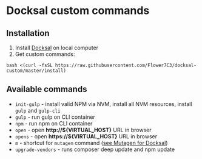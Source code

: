 # Docksal custom commands

## Installation

1. Install [Docksal](https://docksal.io/installation) on local computer
2. Get custom commands:

```
bash <(curl -fsSL https://raw.githubusercontent.com/Flower7C3/docksal-custom/master/install)
```

## Available commands

* `init-gulp` - install valid NPM via NVM, install all NVM resources, install `gulp` and `gulp-cli`
* `gulp` - run gulp on CLI container
* `npm` - run npm on CLI container
* `open` - open **http://${VIRTUAL_HOST}** URL in browser
* `opens` - open **https://${VIRTUAL_HOST}** URL in browser
* `m` - shortcut for `mutagen` command ([see Mutagen for Docksal](https://github.com/nicoschi/mutagen-for-docksal))
* `upgrade-vendors` - runs composer deep update and npm update
